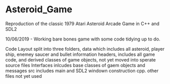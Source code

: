 # Asteroid_Game
Reproduction of the classic 1979 Atari Asteroid Arcade Game in C++ and SDL2

10/06/2019  - Working bare bones game with some code tidying up to do. 

Code Layout split into three folders, 
data which includes all asteroid, player ship, enemey saucer and bullet information
headers, includes all game code, and derived classes of game objects, not yet moved into sperate source files
Interfaces inlcudes base classes of gaem objects and messages
src includes main and SDL2 windown construction cpp. other files not yet used
